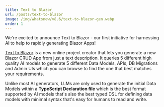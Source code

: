 ```yaml
---
title: Text to Blazor
url: /posts/text-to-blazor
image: /img/whatsnew/v8.6/text-to-blazor-gen.webp
order: 1
---
```


We're excited to announce Text to Blazor - our first initiative for harnessing AI to help to rapidly 
generating Blazor Apps!

[Text to Blazor](/text-to-blazor) is a new online project creator that lets you generate a new Blazor CRUD App 
from just a text description. It queries 5 different high quality AI models to generate 5 different Data Models, 
APIs, DB Migrations and Admin UIs which you can browse to find the one that best matches your requirements.

Unlike most AI generators, LLMs are only used to generate the initial Data Models within a **TypeScript Declaration file**
which is the best format supported by AI models that's also the best typed DSL for defining data models with 
minimal syntax that's easy for humans to read and write.


